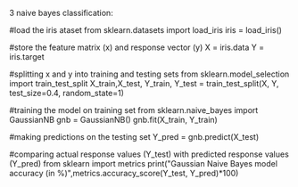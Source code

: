 3    naive bayes classification:

#load the iris ataset
from sklearn.datasets import load_iris
iris = load_iris()

#store the feature matrix (x) and response vector (y)
X = iris.data
Y = iris.target 

#splitting x and y into training and testing sets
from sklearn.model_selection import train_test_split
X_train,X_test, Y_train, Y_test = train_test_split(X, Y, test_size=0.4, random_state=1)

#training the model on training set
from sklearn.naive_bayes import GaussianNB
gnb = GaussianNB()
gnb.fit(X_train, Y_train)

#making predictions on the testing set
Y_pred = gnb.predict(X_test)

#comparing actual response values (Y_test) with predicted response values (Y_pred) 
from sklearn import metrics
print("Gaussian Naive Bayes model accuracy (in %)",metrics.accuracy_score(Y_test, Y_pred)*100)
